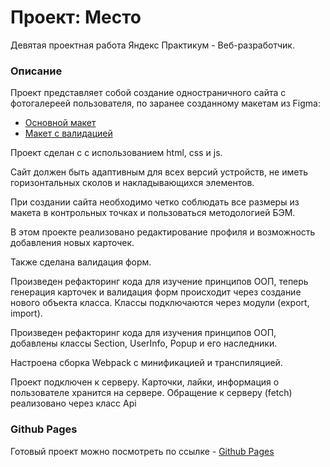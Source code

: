 # Проект: Место

Девятая проектная работа Яндекс Практикум - Веб-разработчик.

### Описание

Проект представляет собой создание одностраничного сайта с фотогалереей пользователя, по заранее созданному макетам из Figma:

- [Основной макет](https://www.figma.com/file/bjyvbKKJN2naO0ucURl2Z0/JavaScript.-Sprint-5?node-id=0%3A1&t=kOHxLGZTk8CiMudr-1)
- [Макет с валидацией](https://www.figma.com/file/kRVLKwYG3d1HGLvh7JFWRT/JavaScript.-Sprint-6?node-id=0%3A1)

Проект сделан c с использованием html, css и js.

Сайт должен быть адаптивным для всех версий устройств, не иметь горизонтальных сколов и накладывающихся элементов.

При создании сайта необходимо четко соблюдать все размеры из макета в контрольных точках и пользоваться методологией БЭМ.

В этом проекте реализовано редактирование профиля и возможность добавления новых карточек.

Также сделана валидация форм.

Произведен рефакторинг кода для изучение принципов ООП, теперь генерация карточек и валидация форм происходит через создание нового объекта класса.
Классы подключаются через модули (export, import).

Произведен рефакторинг кода для изучения принципов ООП, добавлены классы Section, UserInfo, Popup и его наследники.

Настроена сборка Webpack с минификацией и транспиляцией.

Проект подключен к серверу. Карточки, лайки, информация о пользователе хранится на сервере. Обращение к серверу (fetch) реализовано через класс Api

### Github Pages

Готовый проект можно посмотреть по ссылке - [Github Pages](https://kerbasi.github.io/mesto/)

